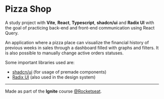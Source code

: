 # Pizza Shop

A study project with **Vite**, **React**, **Typescript**, **shadcn/ui** and **Radix UI** with the goal of practicing back-end and front-end communication using React Query.

An application where a pizza place can visualize the financial history of previous weeks in sales through a dashboard filled with graphs and filters. It is also possible to manually change active orders statuses.

Some important libraries used are:
* [shadcn/ui](https://ui.shadcn.com/) (for usage of premade components)
* [Radix UI](https://www.radix-ui.com/) (also used in the design system)

---
Made as part of the **Ignite** course [@Rocketseat](https://www.rocketseat.com.br/).
